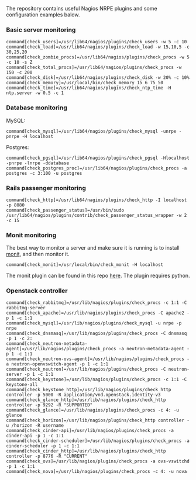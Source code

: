
The repository contains useful Nagios NRPE plugins and some configuration examples balow.

### Basic server monitoring
```
command[check_users]=/usr/lib64/nagios/plugins/check_users -w 5 -c 10
command[check_load]=/usr/lib64/nagios/plugins/check_load -w 15,10,5 -c 30,25,20
command[check_zombie_procs]=/usr/lib64/nagios/plugins/check_procs -w 5 -c 10 -s Z
command[check_total_procs]=/usr/lib64/nagios/plugins/check_procs -w 150 -c 200
command[check_disk]=/usr/lib64/nagios/plugins/check_disk -w 20% -c 10%
command[check_memory]=/usr/local/bin/check_memory 15 6 75 50
command[check_time]=/usr/lib64/nagios/plugins/check_ntp_time -H ntp.server -w 0.5 -c 1
```

### Database monitoring

MySQL:
```
command[check_mysql]=/usr/lib64/nagios/plugins/check_mysql -unrpe -pnrpe -H localhost
```

Postgres:
```
command[check_pgsql]=/usr/lib64/nagios/plugins/check_pgsql -Hlocalhost -pnrpe -lnrpe -ddatabase
command[check_postgres_proc]=/usr/lib64/nagios/plugins/check_procs -a postgres -c 3:100 -u postgres
```

### Rails passenger monitoring

```
command[check_http]=/usr/lib64/nagios/plugins/check_http -I localhost -p 8080
command[check_passenger_status]=/usr/bin/sudo /usr/lib64/nagios/plugins/contrib/check_passenger_status_wrapper -w 2 -c 15
```

### Monit monitoring

The best way to monitor a server and make sure it is running is to install [monit](https://mmonit.com/monit/), and then monitor it.
```
command[check_monit]=/usr/local/bin/check_monit -H localhost
```
The monit plugin can be found in this repo [here](./plugins/check_monit.py). The plugin requires python.

### Openstack controller

```
command[check_rabbitmq]=/usr/lib/nagios/plugins/check_procs -c 1:1 -C rabbitmq-server
command[check_apache]=/usr/lib/nagios/plugins/check_procs -C apache2 -p 1 -c 1:1
command[check_mysql]=/usr/lib/nagios/plugins/check_mysql -u nrpe -p nrpe
command[check_dnsmasq]=/usr/lib/nagios/plugins/check_procs -C dnsmasq -p 1 -c 2:
command[check_neutron-metadata-agent]=/usr/lib/nagios/plugins/check_procs -a neutron-metadata-agent -p 1 -c 1:1
command[check_neutron-ovs-agent]=/usr/lib/nagios/plugins/check_procs -a neutron-openvswitch-agent -p 1 -c 1:1
command[check_neutron]=/usr/lib/nagios/plugins/check_procs -C neutron-server -p 1 -c 1:1
command[check_keystone]=/usr/lib/nagios/plugins/check_procs -c 1:1 -C keystone-all
command[check_keystone_http]=/usr/lib/nagios/plugins/check_http controller -p 5000 -R application/vnd.openstack.identity-v3
command[check_glance_http]=/usr/lib/nagios/plugins/check_http controller -p 9292 -R "SUPPORTED"
command[check_glance]=/usr/lib/nagios/plugins/check_procs -c 4: -u glance
command[check_horizon]=/usr/lib/nagios/plugins/check_http controller -u /horizon -R username
command[check_cinder-api]=/usr/lib/nagios/plugins/check_procs -a cinder-api -p 1 -c 1:1
command[check_cinder-scheduler]=/usr/lib/nagios/plugins/check_procs -a cinder-scheduler -p 1 -c 1:1
command[check_cinder_http]=/usr/lib/nagios/plugins/check_http controller -p 8776 -R "CURRENT"
command[check_ovs]=/usr/lib/nagios/plugins/check_procs -a ovs-vswitchd -p 1 -c 1:1
command[check_nova]=/usr/lib/nagios/plugins/check_procs -c 4: -u nova
```

